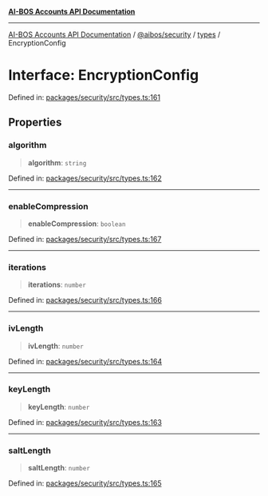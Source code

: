 [**AI-BOS Accounts API Documentation**](../../../../README.md)

***

[AI-BOS Accounts API Documentation](../../../../README.md) / [@aibos/security](../../README.md) / [types](../README.md) / EncryptionConfig

# Interface: EncryptionConfig

Defined in: [packages/security/src/types.ts:161](https://github.com/pohlai88/accounts/blob/48103fb36d28b2b9bfb33472b6de2f719773cde9/packages/security/src/types.ts#L161)

## Properties

### algorithm

> **algorithm**: `string`

Defined in: [packages/security/src/types.ts:162](https://github.com/pohlai88/accounts/blob/48103fb36d28b2b9bfb33472b6de2f719773cde9/packages/security/src/types.ts#L162)

***

### enableCompression

> **enableCompression**: `boolean`

Defined in: [packages/security/src/types.ts:167](https://github.com/pohlai88/accounts/blob/48103fb36d28b2b9bfb33472b6de2f719773cde9/packages/security/src/types.ts#L167)

***

### iterations

> **iterations**: `number`

Defined in: [packages/security/src/types.ts:166](https://github.com/pohlai88/accounts/blob/48103fb36d28b2b9bfb33472b6de2f719773cde9/packages/security/src/types.ts#L166)

***

### ivLength

> **ivLength**: `number`

Defined in: [packages/security/src/types.ts:164](https://github.com/pohlai88/accounts/blob/48103fb36d28b2b9bfb33472b6de2f719773cde9/packages/security/src/types.ts#L164)

***

### keyLength

> **keyLength**: `number`

Defined in: [packages/security/src/types.ts:163](https://github.com/pohlai88/accounts/blob/48103fb36d28b2b9bfb33472b6de2f719773cde9/packages/security/src/types.ts#L163)

***

### saltLength

> **saltLength**: `number`

Defined in: [packages/security/src/types.ts:165](https://github.com/pohlai88/accounts/blob/48103fb36d28b2b9bfb33472b6de2f719773cde9/packages/security/src/types.ts#L165)
